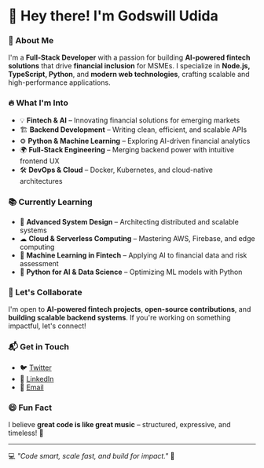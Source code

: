 # 👋 Hey there! I'm Godswill Udida  

### 🚀 About Me  
I'm a **Full-Stack Developer** with a passion for building **AI-powered fintech solutions** that drive **financial inclusion** for MSMEs. I specialize in **Node.js, TypeScript, Python**, and **modern web technologies**, crafting scalable and high-performance applications.  

### 🔥 What I'm Into  
- 💡 **Fintech & AI** – Innovating financial solutions for emerging markets  
- 🏗 **Backend Development** – Writing clean, efficient, and scalable APIs  
- ⚙ **Python & Machine Learning** – Exploring AI-driven financial analytics  
- 🌍 **Full-Stack Engineering** – Merging backend power with intuitive frontend UX  
- 🛠 **DevOps & Cloud** – Docker, Kubernetes, and cloud-native architectures  

### 📚 Currently Learning  
- 🚀 **Advanced System Design** – Architecting distributed and scalable systems  
- ☁ **Cloud & Serverless Computing** – Mastering AWS, Firebase, and edge computing  
- 🧠 **Machine Learning in Fintech** – Applying AI to financial data and risk assessment  
- 🐍 **Python for AI & Data Science** – Optimizing ML models with Python  

### 🤝 Let's Collaborate  
I'm open to **AI-powered fintech projects**, **open-source contributions**, and **building scalable backend systems**. If you're working on something impactful, let's connect!  

### 📬 Get in Touch  
- 🐦 [Twitter](https://twitter.com/yourhandle)  
- 💼 [LinkedIn](https://linkedin.com/in/yourhandle)  
- 📧 [Email](mailto:your@email.com)  

### 😄 Fun Fact  
I believe **great code is like great music** – structured, expressive, and timeless! 🎵  

---

💻 _"Code smart, scale fast, and build for impact."_ 🚀  
